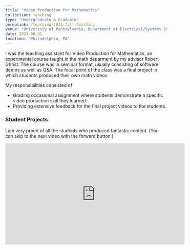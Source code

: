 ```yaml
---
title: "Video Production for Mathematics"
collection: teaching
type: "Undergraduate & Graduate"
permalink: /teaching/2021-fall-teaching
venue: "University of Pennsylvania, Department of Electrical/Systems Engineering"
date: 2021-08-31
location: "Philadelphia, PA"
---
```


I was the teaching assistant for Video Production for Mathematics, an experimental course taught in the math deparment by my advisor Robert Ghrist. The course was in seminar format, usually consisting of software demos as well as Q&A. The focal point of the class was a final project in which students produced their own math videos.

My responsibilities consisted of

* Grading occasional assignment where students demonstrate a specific video production skill they learned.
* Providing extensive feedback for the final project videos to the students.

### Student Projects

I am very proud of all the students who produced fantastic content. (You can skip to the next video with the forward button.)

<iframe width="560" height="315" src="https://www.youtube.com/embed/videoseries?list=PLX1aJjDXcZ8-DhhIJd_LjyOa0Wkyg4xwE" title="YouTube video player" frameborder="0" allow="accelerometer; autoplay; clipboard-write; encrypted-media; gyroscope; picture-in-picture" allowfullscreen></iframe>